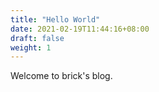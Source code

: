 ```yaml
---
title: "Hello World"
date: 2021-02-19T11:44:16+08:00
draft: false
weight: 1
---
```


Welcome to brick's blog.
